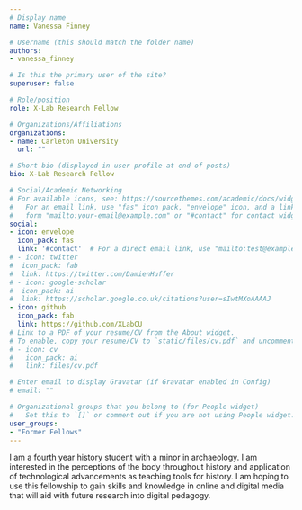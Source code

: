 ```yaml
---
# Display name
name: Vanessa Finney

# Username (this should match the folder name)
authors:
- vanessa_finney

# Is this the primary user of the site?
superuser: false

# Role/position
role: X-Lab Research Fellow

# Organizations/Affiliations
organizations:
- name: Carleton University
  url: ""

# Short bio (displayed in user profile at end of posts)
bio: X-Lab Research Fellow

# Social/Academic Networking
# For available icons, see: https://sourcethemes.com/academic/docs/widgets/#icons
#   For an email link, use "fas" icon pack, "envelope" icon, and a link in the
#   form "mailto:your-email@example.com" or "#contact" for contact widget.
social:
- icon: envelope
  icon_pack: fas
  link: '#contact'  # For a direct email link, use "mailto:test@example.org".
# - icon: twitter
#  icon_pack: fab
#  link: https://twitter.com/DamienHuffer
# - icon: google-scholar
#  icon_pack: ai
#  link: https://scholar.google.co.uk/citations?user=sIwtMXoAAAAJ
- icon: github
  icon_pack: fab
  link: https://github.com/XLabCU
# Link to a PDF of your resume/CV from the About widget.
# To enable, copy your resume/CV to `static/files/cv.pdf` and uncomment the lines below.  
# - icon: cv
#   icon_pack: ai
#   link: files/cv.pdf

# Enter email to display Gravatar (if Gravatar enabled in Config)
# email: ""

# Organizational groups that you belong to (for People widget)
#   Set this to `[]` or comment out if you are not using People widget.  
user_groups:
- "Former Fellows"
---
```


I am a fourth year history student with a minor in archaeology. I am interested in the perceptions of the body throughout history and application of technological advancements as teaching tools for history. I am hoping to use this fellowship to gain skills and knowledge in online and digital media that will aid with future research into digital pedagogy.
